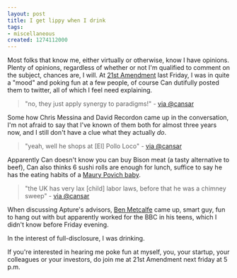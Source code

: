 ```yaml
--- 
layout: post
title: I get lippy when I drink
tags: 
- miscellaneous
created: 1274112000
---
```

Most folks that know me, either virtually or otherwise, know I have opinions. Plenty of opinions, regardless of whether or not I'm qualified to comment on the subject, chances are, I will. At <a id="aptureLink_l1nPo1jdAq" href="http://twitter.com/21stAmendment">21st Amendment</a> last Friday, I was in quite a "mood" and poking fun at a few people, of course Can dutifully posted them to twitter, all of which I feel need explaining.


> "no, they just apply synergy to paradigms!" -  [via @cansar](http://twitter.com/cansar/status/14008678069)

Some how Chris Messina and David Recordon came up in the conversation, I'm not afraid to say that I've known of them both for almost three years now, and I still don't have a clue what they actually *do*.

> "yeah, well he shops at [El] Pollo Loco" -  [via @cansar](http://twitter.com/cansar/status/14009034255)

Apparently Can doesn't know you can buy Bison meat (a tasty alternative to beef), Can also thinks 6 sushi rolls are enough for lunch, suffice to say he has the eating habits of a <a id="aptureLink_FaTjmnoIvu" href="http://www.youtube.com/watch?v=pRLkcmkSUG4">Maury Povich baby</a>.

> "the UK has very lax [child] labor laws, before that he was a chimney sweep" -  [via @cansar](http://twitter.com/cansar/status/14009034514)

When discussing Apture's advisors, <a id="aptureLink_0lKAauLo8Y" href="http://twitter.com/dotben">Ben Metcalfe</a> came up, smart guy, fun to hang out with but apparently worked for the BBC in his teens, which I didn't know before Friday evening.

In the interest of full-disclosure, I was drinking. 

If you're interested in hearing me poke fun at myself, you, your startup, your colleagues or your investors, do join me at 21st Amendment next friday at 5 p.m.
